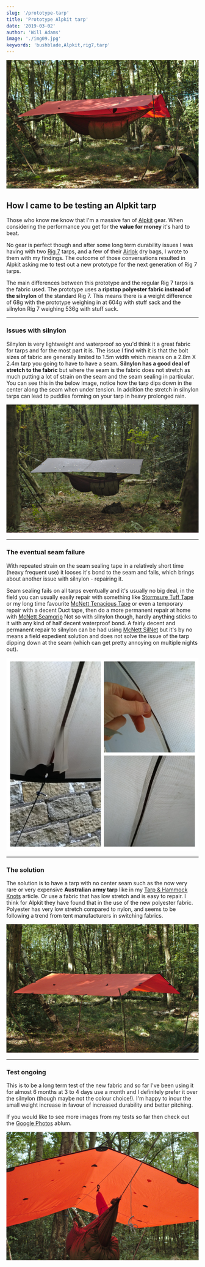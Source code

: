```yaml
---
slug: '/prototype-tarp'
title: 'Prototype Alpkit tarp'
date: '2019-03-02'
author: 'Will Adams'
image: './img09.jpg'
keywords: 'bushblade,Alpkit,rig7,tarp'
---
```


![Rig 7 Tarp](./img09.jpg 'Prototype Rig 7 tarp')

## How I came to be testing an Alpkit tarp

Those who know me know that I'm a massive fan of [Alpkit](https://www.alpkit.com/) gear. When considering the performance you get for the **value for money** it's hard to beat.

No gear is perfect though and after some long term durability issues I was having with two [Rig 7](https://www.alpkit.com/products/rig-7) tarps, and a few of their [Airlok](https://www.alpkit.com/products/airlok-20l) dry bags, I wrote to them with my findings.
The outcome of those conversations resulted in Alpkit asking me to test out a new prototype for the next generation of Rig 7 tarps.

The main differences between this prototype and the regular Rig 7 tarps is the fabric used. The prototype uses a **ripstop polyester fabric instead of the silnylon** of the standard Rig 7. This means there is a weight difference of 68g with the prototype weighing in at 604g with stuff sack and the silnylon Rig 7 weighing 536g with stuff sack.

---

### Issues with silnylon

Silnylon is very lightweight and waterproof so you'd think it a great fabric for tarps and for the most part it is. The issue I find with it is that the bolt sizes of fabric are generally limited to 1.5m width which means on a 2.8m X 2.4m tarp you going to have to have a seam. **Silnylon has a good deal of stretch to the fabric** but where the seam is the fabric does not stretch as much putting a lot of strain on the seam and the seam sealing in particular.
You can see this in the below image, notice how the tarp dips down in the center along the seam when under tension. In addition the stretch in silnylon tarps can lead to puddles forming on your tarp in heavy prolonged rain.

![Silnylon Rig 7](IMG_2261.jpg 'Silnylon Rig 7 with seam tension')

---

### The eventual seam failure

With repeated strain on the seam sealing tape in a relatively short time (heavy frequent use) it looses it's bond to the seam and fails, which brings about another issue with silnylon - repairing it.

Seam sealing fails on all tarps eventually and it's usually no big deal, in the field you can usually easily repair with something like [Stormsure Tuff Tape](https://www.alpkit.com/products/stormsure-tuff-tape) or my long time favourite [McNett Tenacious Tape](https://outdoor.mcnett.eu/outdoor/tenacious-tape/) or even a temporary repair with a decent Duct tape, then do a more permanent repair at home with [McNett Seamgrip](https://outdoor.mcnett.eu/seamgrip/) Not so with silnylon though, hardly anything sticks to it with any kind of half decent waterproof bond. A fairly decent and permanent repair to silnylon can be had using [McNett SilNet](https://outdoor.mcnett.eu/outdoor/sil-net-silicone-seam-sealer/) but it's by no means a field expedient solution and does not solve the issue of the tarp dipping down at the seam (which can get pretty annoying on multiple nights out).

![Seam failure](seam-fail.jpg 'Seam sealing failure')

---

### The solution

The solution is to have a tarp with no center seam such as the now very rare or very expensive **Australian army tarp** like in my [Tarp & Hammock Knots](https://bushblade.co.uk/posts/tarp-and-hammock) article. Or use a fabric that has low stretch and is easy to repair. I think for Alpkit they have found that in the use of the new polyester fabric. Polyester has very low stretch compared to nylon, and seems to be following a trend from tent manufacturers in switching fabrics.

![Pitched flat](./img07.jpg 'No center seam dip')

---

### Test ongoing

This is to be a long term test of the new fabric and so far I've been using it for almost 6 months at 3 to 4 days use a month and I definitely prefer it over the silnylon (though maybe not the colour choice!). I'm happy to incur the small weight increase in favour of increased durability and better pitching.

If you would like to see more images from my tests so far then check out the [Google Photos](https://photos.app.goo.gl/F5CNKonaQ64nTzYk7) ablum.

![Under a tarp](img23.jpg)
